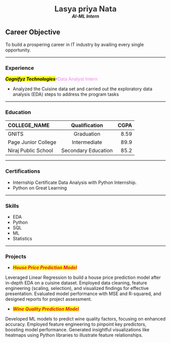 <center><span style="font-weight: bold; font-size: 24px; color: #333;">Lasya priya Nata </span></center>

<center><b><i> AI-ML Intern</center></b></i>


## Career Objective
<p>To build a prospering career in IT industry by availing every single opportunity.</p>

<hr style="height:1px; background-color: black; border: none;" >

### Experience
**<mark>_Cognifyz Technologies_**</mark>-<span style="color:violet;">Data Analyst Intern</span>
-  Analyzed the Cuisine data set and carried out the exploratory data analysis (EDA) steps to address the program tasks
<hr style="height:1px; background-color: black; border: none;" />

### Education
| COLLEGE_NAME | Qualification | CGPA |
|:-----------|:------------:|------------:|
| GNITS   |   Graduation  |       8.59       |
| Page Junior College     |   Intermediate   |        89.9
| Niraj Public School     |   Secondary Education  |        85.2
<hr style="height:1px; background-color: black; border: none;" />

### Certifications
* Internship Certificate Data Analysis with Python Internship.
*  Python on Great Learning
<hr style="height:1px; background-color: black; border: none;" />


### Skills
- EDA 
- Python
- SQL
- ML
- Statistics
<hr style="height:1px; background-color: black; border: none;" />


### Projects

* **<mark><span style="color:crimson;">_House Price Prediction Model_</span></mark>**
<p>Leveraged Linear Regression to build a house price prediction model after in-depth EDA on a cuisine dataset. Employed data cleaning, feature engineering (scaling, selection), and visualized findings for effective presentation. Evaluated model performance with MSE and R-squared, and designed reports for project assessment.</p>

* **<mark><span style="color:crimson;">_Wine Quality Prediction Model_</span></mark>**
</p>Developed ML models to predict wine quality factors, focusing on enhanced accuracy. Employed feature engineering to pinpoint key predictors, boosting model performance. Generated insightful visualizations like heatmaps using Python libraries to illustrate feature relationships.</p>
